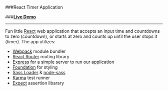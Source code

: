 ###React Timer Application

###**[Live Demo](https://bmorelli25.github.io/ReactTimer/)**

-------------

Fun little [React](https://facebook.github.io/react/) web application that accepts an input time and countdowns to zero (countdown), or starts at zero and counts up until the user stops it (timer). The app utilizes:

* [Webpack](https://webpack.github.io/) module bundler
* [React Router](https://github.com/reactjs/react-router) routing library
* [Express](https://expressjs.com/) for a simple server to run our application
* [Foundation](http://foundation.zurb.com/) for styling
* [Sass Loader](https://github.com/jtangelder/sass-loader) & [node-sass](https://github.com/sass/node-sass)
* [Karma](https://karma-runner.github.io/1.0/index.html) test runner
* [Expect](https://github.com/mjackson/expect) assertion libarary
